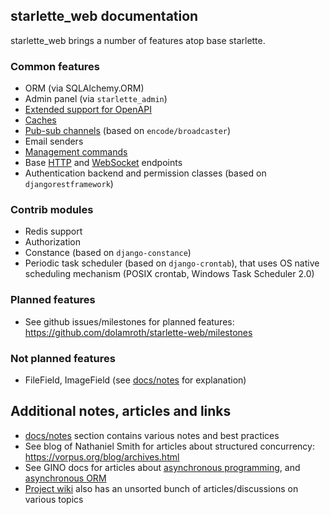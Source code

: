 ## starlette_web documentation

starlette_web brings a number of features atop base starlette.

### Common features

- ORM (via SQLAlchemy.ORM)
- Admin panel (via `starlette_admin`)
- [Extended support for OpenAPI](./contrib/apispec.md)
- [Caches](./common/caching.md)
- [Pub-sub channels](./common/channels.md) (based on `encode/broadcaster`)
- Email senders
- [Management commands](./common/management_commands.md)
- Base [HTTP](./common/http.md) and [WebSocket](./common/websockets.md) endpoints
- Authentication backend and permission classes (based on `djangorestframework`)

### Contrib modules

- Redis support
- Authorization
- Constance (based on `django-constance`)
- Periodic task scheduler (based on `django-crontab`), 
  that uses OS native scheduling mechanism (POSIX crontab, Windows Task Scheduler 2.0)

### Planned features

- See github issues/milestones for planned features: 
  https://github.com/dolamroth/starlette-web/milestones

### Not planned features

- FileField, ImageField (see [docs/notes](./notes/orm_filefield_challenges.md) for explanation)

## Additional notes, articles and links

- [docs/notes](./notes) section contains various notes and best practices
- See blog of Nathaniel Smith for articles about structured concurrency: https://vorpus.org/blog/archives.html
- See GINO docs for articles about [asynchronous programming](https://python-gino.org/docs/en/1.0/explanation/async.html),
  and [asynchronous ORM](https://python-gino.org/docs/en/1.0/explanation/why.html)
- [Project wiki](https://github.com/dolamroth/starlette-web/wiki) also has an unsorted bunch of 
  articles/discussions on various topics
